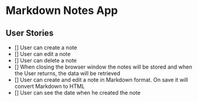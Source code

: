 # Markdown Notes App

## User Stories

- [] User can create a note
- [] User can edit a note
- [] User can delete a note
- [] When closing the browser window the notes will be stored and when the User returns, the data will be retrieved
- [] User can create and edit a note in Markdown format. On save it will convert Markdown to HTML
- [] User can see the date when he created the note
